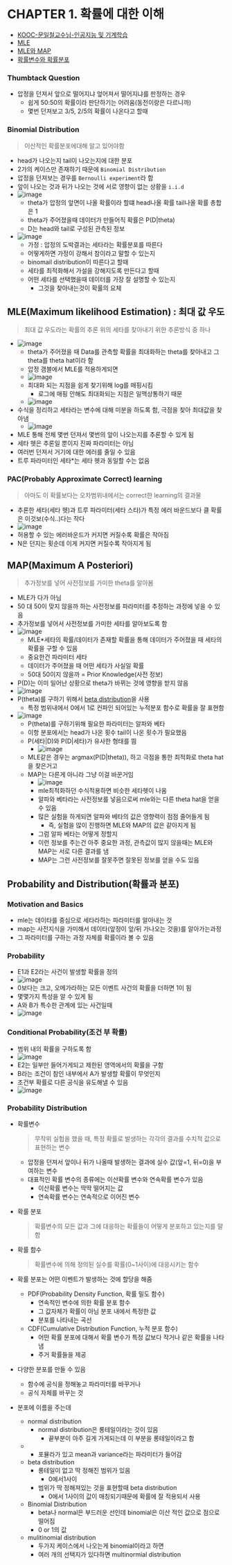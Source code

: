 # CHAPTER 1. 확률에 대한 이해

- [KOOC-문일철교수님-인공지능 및 기계학습](<https://www.edwith.org/machinelearning1_17/joinLectures/9738>)
- [MLE](<https://ratsgo.github.io/statistics/2017/09/23/MLE/>)
- [MLE와 MAP](<https://darkpgmr.tistory.com/62>)
- [확률변수와 확률분포](<https://drhongdatanote.tistory.com/49>)

### Thumbtack Question

- 압정을 던져서 앞으로 떨어지냐 엎어져서 떨어지냐를 판정하는 경우
  - 쉽게 50:50의 확률이라 판단하기는 어려움(동전이랑은 다르니까)
  - 몇번 던져보고 3/5, 2/5의 확률이 나온다고 할때 

### Binomial Distribution

> 이산적인 확률분포에대해 알고 있어야함

- head가 나오는지 tail이 나오는지에 대한 분포
- 2가의 케이스만 존재하기 때문에 `Binomial Distribution`
- 압정을 던져보는 경우를 `Bernoulli experiment`라 함
- 앞이 나오는 것과 뒤가 나오는 것에 서로 영향이 없는 상황을 `i.i.d`
- ![image](https://user-images.githubusercontent.com/28910538/62595193-581a8f00-b918-11e9-8d19-b02036c46b97.png)
  - theta가 압정의 앞면이 나올 확률이라 할떄 head나올 확률 tail나올 확률 총합은 1
  - theta가 주어졌을때 데이터가 만들어직 확률은 P(D|theta)
  - D는 head와 tail로 구성된 관측된 정보
- ![image](https://user-images.githubusercontent.com/28910538/62595827-cfe9b900-b91a-11e9-8742-0a31e053871f.png)
  - 가정 : 압정의 도박결과는 세타라는 확률분포를 따른다
  - 어떻게하면 가정이 강해서 참이라고 말할 수 있는지
  - binomail distribution이 따른다고 할때
  - 세타를 최적화해서 가설을 강해지도록 만든다고 할때
  - 어떤 세타를 선택했을때 데이터를 가장 잘 설명할 수 있는지
    - 그것을 찾아내는것이 확률의 요체

## MLE(Maximum likelihood Estimation) : 최대 값 우도

> 최대 값 우도라는 확률의 추론 위의 세타를 찾아내기 위한 추론방식 중 하나

- ![image](https://user-images.githubusercontent.com/28910538/62595907-2c4cd880-b91b-11e9-970f-5c96abc630bf.png)
  - theta가 주어졌을 때 Data를 관측할 확률을 최대화하는 theta를 찾아내고 그 theta를 theta hat이라 함
  - 압정 갬블에서 MLE를 적용하게되면
  - ![image](https://user-images.githubusercontent.com/28910538/62596049-a7ae8a00-b91b-11e9-87a4-d738c300bb87.png)
  - 최대화 되는 지점을 쉽게 찾기위해 log를 매핑시킴
    - 로그에 매핑 안해도 최대화되는 지점은 일맥상통하기 때문
  - ![image](https://user-images.githubusercontent.com/28910538/62596027-95cce700-b91b-11e9-985d-56606b164b27.png)
- 수식을 정리하고 세타라는 변수에 대해 미분을 하도록 함, 극점을 찾아 최대값을 찾아냄
  - ![image](https://user-images.githubusercontent.com/28910538/62596100-d3ca0b00-b91b-11e9-9437-2edc59539262.png)
- MLE 통해 전체 몇번 던져서 몇번의 앞이 나오는지를 추론할 수 있게 됨
- 세타 헷은 추론일 뿐이지 진짜 파라미터는 아님
- 여러번 던져서 거기에 대한 에러를 줄일 수 있음
- 트루 파라미터인 세타*는 세타 헷과 동일할 수는 없음

### PAC(Probably Approximate Correct) learning

>아마도 이 확률보다는 오차범위내에서는 correct한 learning의 결과물

- 추론한 세타(세타 헷)과 트루 파라미터(세타 스타)가 특정 에러 바운드보다 클 확률은 이것보(수식..)다는 작다
- ![image](https://user-images.githubusercontent.com/28910538/62596158-0e33a800-b91c-11e9-9803-ed5f877c1104.png)
- 허용할  수 있는 에러바운드가 커지면 커질수록 확률은 작아짐
- N은 던지는 횟순데 이게 커지면 커질수록 작아지게 됨

## MAP(Maximum A Posteriori)

> 추가정보를 넣어 사전정보를 가미한 theta를 알아봄

- MLE가 다가 아님
- 50 대 50이 맞지 않을까 하는 사전정보를 파라미터를 추정하는 과정에 넣을 수 있음
- 추가정보를 넣어서 사전정보를 가미한 세타를 알아보도록 함
- ![image](https://user-images.githubusercontent.com/28910538/62597230-505ee880-b920-11e9-87f4-b14d054ddd8f.png)
  - MLE*세타의 확률/데이터가 존재할 확률을 통해 데이터가 주어졌을 때 세타의 확률을 구할 수 있음
  - 중요한건 파라미터 세타
  - 데이터가 주어졌을 때 어떤 세타가 사실일 확률
  - 50대 50이지 않을까 = Prior Knowledge(사전 정보)
- P(D)는 이미 일어난 상황으로 theta가 바뀌는 것에 영향을 받지 않음
- ![image](https://user-images.githubusercontent.com/28910538/62597434-09bdbe00-b921-11e9-90ed-a88b8b95fc31.png)
- P(theta)를 구하기 위해서 [beta distribution](<https://ratsgo.github.io/statistics/2017/05/28/binomial/>)을 사용
  - 특정 범위내에서 0에서 1로 컨파인 되어있는 누적분포 함수로 확률을 잘 표현함
- ![image](https://user-images.githubusercontent.com/28910538/62597479-25c15f80-b921-11e9-9aee-f436dff2c18b.png)
  - P(theta)를 구하기위해 필요한 파라미터는 알파와 베타
  - 이항 분포에서는 head가 나온 횟수 tail이 나온 횟수가 필요했음
  - P(세타|D)와 P(D|세타)가 유사한 형태를 띔
    - ![image](https://user-images.githubusercontent.com/28910538/62597651-b304b400-b921-11e9-8afe-4c8990c18564.png)
  - MLE같은 경우는 argmax(P(D|theta)), 하고 극점을 통한 최적화로 theta hat을 찾은거고
  - MAP는 다른게 아니라 그냥 이걸 바꾼거임
    - ![image](https://user-images.githubusercontent.com/28910538/62597617-94062200-b921-11e9-94d3-784f196d7317.png)
    - mle최적화하던 수식적용하면 비슷한 세타헷이 나옴
    - 알파와 베타라는 사전정보를 넣음으로써 mle와는 다른 theta hat을 얻을 수 있음
    - 많은 실험을 하게되면 알파와 베타의 값은 영향력이 점점 줄어들게 됨
      - 즉, 실험을 많이 진행하면 MLE와 MAP의 값은 같아지게 됨
    - 그럼 알파 베타는 어떻게 정할지
    - 이런 정보를 주는건 아주 중요한 과정, 관측값이 많지 않을때는 MLE와 MAP는 서로 다른 결과를 냄
    - MAP는 그런 사전정보를 잘못주면 잘못된 정보를 얻을 수도 있음

## Probability and Distribution(확률과 분포)

### Motivation and Basics

- mle는 데이타를 중심으로 세타라하는 파라미터를 알아내는 것
- map는 사전지식을 가미해서 데이타(앞정이 앞/뒤 가나오는 것을)를 알아가는과정
- 그 파라미터를 구하는 과정 자체를 확률이라 볼 수 있음

### Probability

- E1과 E2라는 사건이 발생할 확률을 정의
- ![image](https://user-images.githubusercontent.com/28910538/62603890-d172ab80-b931-11e9-9d2f-e1d81e84afad.png)
- 0보다는 크고, 오메가라하는 모든 이벤트 사건의 확률을 더하면 1이 됨
- 몇몇가지 특성을 알 수 있게 됨
- A와 B가 특수한 관계에 있는 사건일때
- ![image](https://user-images.githubusercontent.com/28910538/62603945-eb13f300-b931-11e9-96a8-e9f925643b0c.png)

### Conditional Probability(조건 부 확률)

- 범위 내의 확률을 구하도록 함
- ![image](https://user-images.githubusercontent.com/28910538/62603985-03840d80-b932-11e9-9630-fa62f7aacd43.png)
- E2는 일부만 들어가게되고 제한된 영역에서의 확률을 구함
- B라는 조건이 참인 내부에서 A가 발생할 확률이 무엇인지
- 조건부 확률로 다른 공식을 유도해낼 수 있음
- ![image](https://user-images.githubusercontent.com/28910538/62604005-13035680-b932-11e9-8fc8-5689759d77bc.png)

### Probability Distribution

- 확률변수

  > 무작위 실험을 했을 때, 특정 확률로 발생하는 각각의 결과를 수치적 값으로 표현하는 변수

  - 압정을 던져서 앞이나 뒤가 나올때 발생하는 결과에 실수 값(앞=1, 뒤=0)을 부여하는 변수
  - 대표적인 확률 변수의 종류에는 이산확률 변수와 연속확률 변수가 있음
    - 이산확률 변수는 딱딱 떨어지는 값
    - 연속확률 변수는 연속적으로 이어진 변수

- 확률 분포

  > 확률변수의 모든 값과 그에 대응하는 확률들이 어떻게 분포하고 있는지를 말함

- 확률 함수

  > 확률변수에 의해 정의된 실수를 확률(0~1사이)에 대응시키는 함수

  

- 확률 분포는 어떤 이벤트가 발생하는 것에 할당을 해줌
  - PDF(Probability Density Function, 확률 밀도 함수)
    - 연속적인 변수에 의한 확률 분포 함수
    - 그 값자체가 확률이 아님 분포 내에서 특정한 값
    - 분포를 나타내는 곡선
  - CDF(Cumulative Distribution Function, 누적 분포 함수)
    - 어떤 확률 분포에 대해서 확률 변수가 특정 값보다 작거나 같은 확률을 나타냄
    - 주거 확률들을 제공
- 다양한 분포를 만들 수 있음
  - 함수에 공식을 정해놓고 파라미터를 바꾸거나
  - 공식 자체를 바꾸는 것
- 분포에 이름을 주는데
  - normal distribution
    - normal distribution은 롱테일이라는 것이 있음
      - 끝부분이 아주 길게 가게되는데 이 부분을 롱테일이라고 함
  - 
    - 포뮬라가 있고 mean과 variance라는 파라미터가 들어감
  - beta distribution
    - 롱테일이 없고 딱 정해진 범위가 있음
      - 0에서1사이
    - 범위가 딱 정해져있는 것을 표현할때 beta distribution
      - 0에서 1사이의 값이 매칭되기때문에 확률에 잘 적용되서 사용
  - Binomial Distribution
    - beta나 normal은 부드러운 선인데 binomial은 이산 적인 값으로 점으로 떨어짐
    - 0 or 1의 값
  - mulitinomial distribution
    - 두가지 케이스에서 나오는게 binomial이라고 하면
    - 여러 개의 선택지가 있다하면 multinormial distribution